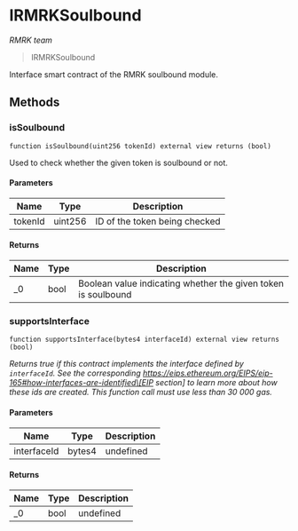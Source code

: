 # IRMRKSoulbound

_RMRK team_

> IRMRKSoulbound

Interface smart contract of the RMRK soulbound module.

## Methods

### isSoulbound

```solidity
function isSoulbound(uint256 tokenId) external view returns (bool)
```

Used to check whether the given token is soulbound or not.

#### Parameters

| Name    | Type    | Description                   |
| ------- | ------- | ----------------------------- |
| tokenId | uint256 | ID of the token being checked |

#### Returns

| Name | Type | Description                                                   |
| ---- | ---- | ------------------------------------------------------------- |
| \_0  | bool | Boolean value indicating whether the given token is soulbound |

### supportsInterface

```solidity
function supportsInterface(bytes4 interfaceId) external view returns (bool)
```

_Returns true if this contract implements the interface defined by `interfaceId`. See the corresponding https://eips.ethereum.org/EIPS/eip-165#how-interfaces-are-identified\[EIP section] to learn more about how these ids are created. This function call must use less than 30 000 gas._

#### Parameters

| Name        | Type   | Description |
| ----------- | ------ | ----------- |
| interfaceId | bytes4 | undefined   |

#### Returns

| Name | Type | Description |
| ---- | ---- | ----------- |
| \_0  | bool | undefined   |
